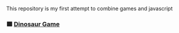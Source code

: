 This repository is my first attempt to combine games and javascript


### 🟩 [Dinosaur Game](https://github.com/containedx/Fun-with-Javascript/tree/master/dinosaur%20game) 
